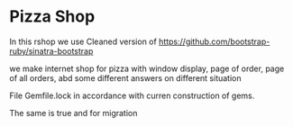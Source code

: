 Pizza Shop
=======================

In this rshop we use Cleaned version of https://github.com/bootstrap-ruby/sinatra-bootstrap


we make internet shop for pizza with window display, page of order,
page of all orders, abd some different answers on different situation

File Gemfile.lock in accordance with curren construction of gems. 

The same is true and for migration 
